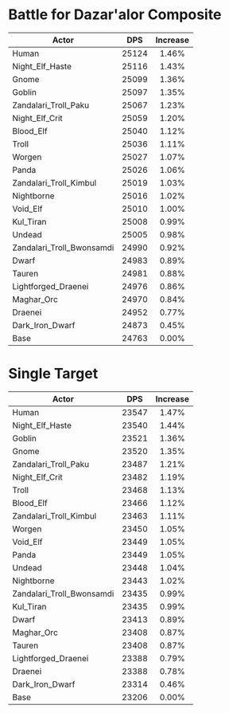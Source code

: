 # Battle for Dazar'alor Composite
| Actor | DPS | Increase |
|---|:---:|:---:|
|Human|25124|1.46%|
|Night_Elf_Haste|25116|1.43%|
|Gnome|25099|1.36%|
|Goblin|25097|1.35%|
|Zandalari_Troll_Paku|25067|1.23%|
|Night_Elf_Crit|25059|1.20%|
|Blood_Elf|25040|1.12%|
|Troll|25036|1.11%|
|Worgen|25027|1.07%|
|Panda|25026|1.06%|
|Zandalari_Troll_Kimbul|25019|1.03%|
|Nightborne|25016|1.02%|
|Void_Elf|25010|1.00%|
|Kul_Tiran|25008|0.99%|
|Undead|25005|0.98%|
|Zandalari_Troll_Bwonsamdi|24990|0.92%|
|Dwarf|24983|0.89%|
|Tauren|24981|0.88%|
|Lightforged_Draenei|24976|0.86%|
|Maghar_Orc|24970|0.84%|
|Draenei|24952|0.77%|
|Dark_Iron_Dwarf|24873|0.45%|
|Base|24763|0.00%|

# Single Target
| Actor | DPS | Increase |
|---|:---:|:---:|
|Human|23547|1.47%|
|Night_Elf_Haste|23540|1.44%|
|Goblin|23521|1.36%|
|Gnome|23520|1.35%|
|Zandalari_Troll_Paku|23487|1.21%|
|Night_Elf_Crit|23482|1.19%|
|Troll|23468|1.13%|
|Blood_Elf|23466|1.12%|
|Zandalari_Troll_Kimbul|23463|1.11%|
|Worgen|23450|1.05%|
|Void_Elf|23449|1.05%|
|Panda|23449|1.05%|
|Undead|23448|1.04%|
|Nightborne|23443|1.02%|
|Zandalari_Troll_Bwonsamdi|23435|0.99%|
|Kul_Tiran|23435|0.99%|
|Dwarf|23413|0.89%|
|Maghar_Orc|23408|0.87%|
|Tauren|23408|0.87%|
|Lightforged_Draenei|23388|0.79%|
|Draenei|23388|0.78%|
|Dark_Iron_Dwarf|23314|0.46%|
|Base|23206|0.00%|
